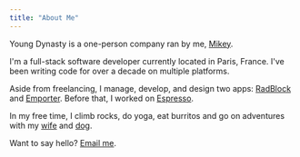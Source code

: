 ```yaml
---
title: "About Me"
---
```


Young Dynasty is a one-person company ran by me, [Mikey](/images/mikey.jpg).

I'm a full-stack software developer currently located in Paris, France. I've been writing code for over a decade on multiple platforms.

Aside from freelancing, I manage, develop, and design two apps: [RadBlock](https://radblock.app) and [Emporter](https://emporter.app). Before that, I worked on [Espresso](https://www.espressoapp.com).

In my free time, I climb rocks, do yoga, eat burritos and go on adventures with my [wife](http://www.roseromain.com) and [dog](/images/boosie.jpeg).

Want to say hello? [Email me](mailto:mikey@youngdynasty.net).
